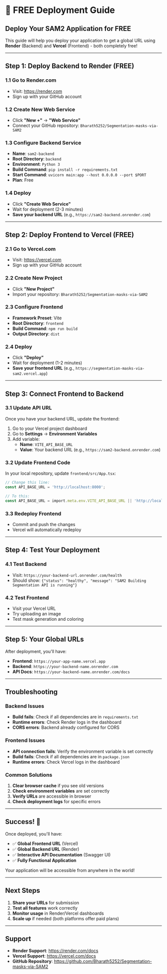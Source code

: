# 🚀 FREE Deployment Guide

## **Deploy Your SAM2 Application for FREE**

This guide will help you deploy your application to get a global URL using **Render** (Backend) and **Vercel** (Frontend) - both completely free!

---

## **Step 1: Deploy Backend to Render (FREE)**

### 1.1 Go to Render.com
- Visit: https://render.com
- Sign up with your GitHub account

### 1.2 Create New Web Service
- Click **"New +"** → **"Web Service"**
- Connect your GitHub repository: `Bharath5252/Segmentation-masks-via-SAM2`

### 1.3 Configure Backend Service
- **Name**: `sam2-backend`
- **Root Directory**: `backend`
- **Environment**: `Python 3`
- **Build Command**: `pip install -r requirements.txt`
- **Start Command**: `uvicorn main:app --host 0.0.0.0 --port $PORT`
- **Plan**: Free

### 1.4 Deploy
- Click **"Create Web Service"**
- Wait for deployment (2-3 minutes)
- **Save your backend URL** (e.g., `https://sam2-backend.onrender.com`)

---

## **Step 2: Deploy Frontend to Vercel (FREE)**

### 2.1 Go to Vercel.com
- Visit: https://vercel.com
- Sign up with your GitHub account

### 2.2 Create New Project
- Click **"New Project"**
- Import your repository: `Bharath5252/Segmentation-masks-via-SAM2`

### 2.3 Configure Frontend
- **Framework Preset**: Vite
- **Root Directory**: `frontend`
- **Build Command**: `npm run build`
- **Output Directory**: `dist`

### 2.4 Deploy
- Click **"Deploy"**
- Wait for deployment (1-2 minutes)
- **Save your frontend URL** (e.g., `https://segmentation-masks-via-sam2.vercel.app`)

---

## **Step 3: Connect Frontend to Backend**

### 3.1 Update API URL
Once you have your backend URL, update the frontend:

1. Go to your Vercel project dashboard
2. Go to **Settings** → **Environment Variables**
3. Add variable:
   - **Name**: `VITE_API_BASE_URL`
   - **Value**: Your backend URL (e.g., `https://sam2-backend.onrender.com`)

### 3.2 Update Frontend Code
In your local repository, update `frontend/src/App.tsx`:

```typescript
// Change this line:
const API_BASE_URL = 'http://localhost:8000';

// To this:
const API_BASE_URL = import.meta.env.VITE_API_BASE_URL || 'http://localhost:8000';
```

### 3.3 Redeploy Frontend
- Commit and push the changes
- Vercel will automatically redeploy

---

## **Step 4: Test Your Deployment**

### 4.1 Test Backend
- Visit: `https://your-backend-url.onrender.com/health`
- Should show: `{"status": "healthy", "message": "SAM2 Building Segmentation API is running"}`

### 4.2 Test Frontend
- Visit your Vercel URL
- Try uploading an image
- Test mask generation and coloring

---

## **Step 5: Your Global URLs**

After deployment, you'll have:

- **Frontend**: `https://your-app-name.vercel.app`
- **Backend**: `https://your-backend-name.onrender.com`
- **API Docs**: `https://your-backend-name.onrender.com/docs`

---

## **Troubleshooting**

### Backend Issues
- **Build fails**: Check if all dependencies are in `requirements.txt`
- **Runtime errors**: Check Render logs in the dashboard
- **CORS errors**: Backend already configured for CORS

### Frontend Issues
- **API connection fails**: Verify the environment variable is set correctly
- **Build fails**: Check if all dependencies are in `package.json`
- **Runtime errors**: Check Vercel logs in the dashboard

### Common Solutions
1. **Clear browser cache** if you see old versions
2. **Check environment variables** are set correctly
3. **Verify URLs** are accessible in browser
4. **Check deployment logs** for specific errors

---

## **Success! 🎉**

Once deployed, you'll have:
- ✅ **Global Frontend URL** (Vercel)
- ✅ **Global Backend URL** (Render)
- ✅ **Interactive API Documentation** (Swagger UI)
- ✅ **Fully Functional Application**

Your application will be accessible from anywhere in the world!

---

## **Next Steps**

1. **Share your URLs** for submission
2. **Test all features** work correctly
3. **Monitor usage** in Render/Vercel dashboards
4. **Scale up** if needed (both platforms offer paid plans)

---

## **Support**

- **Render Support**: https://render.com/docs
- **Vercel Support**: https://vercel.com/docs
- **GitHub Repository**: https://github.com/Bharath5252/Segmentation-masks-via-SAM2 
